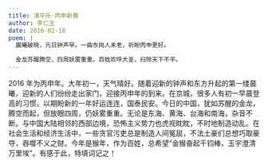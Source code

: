 ```yaml
---
title: 清平乐·丙申新春
author: 李仁玉
date: 2016-02-18
poem: |
  晨曦破晓，元日钟声早。一曲东岗人未老，祈盼丙申更好。

  金龙苏醒腾空，四周妖雾重重。百姓欢呼大圣，扫除天下不平。
---
```


2016 年为丙申年。大年初一，天气晴好。随着迎新的钟声和东方升起的第一缕晨曦，迎新的人们纷纷走出家门，迎接丙申年的到来。在京城，很多人有初一早晨登高的习惯，以期盼新的一年好运连连，国泰民安。今日的中国，犹如苏醒的金龙，腾空而起，但放眼四周，仍妖雾重重。无论是东海、黄海、台海和南海，杂音不断。与中国大陆相邻的西部边境，恐怖主义势力也虎视眈眈，不时地制造动乱。在社会生活和经济生活中，一些贪官污吏总是制造人间冤屈，不法土豪们总想巧取豪夺，吞噬不义之财。今年是猴年，作为百姓，总希望“金猴奋起千钧棒，玉宇澄清万里埃”。有感于此，特填词记之！
